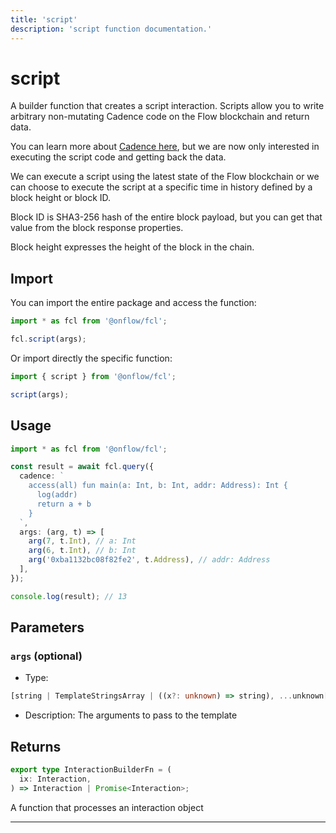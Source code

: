 ```yaml
---
title: 'script'
description: 'script function documentation.'
---
```


<!-- THIS DOCUMENT IS AUTO-GENERATED FROM [onflow/fcl/../sdk/src/build/cadence/build-script.ts](https://github.com/onflow/fcl-js/tree/master/packages/fcl/../sdk/src/build/cadence/build-script.ts). DO NOT EDIT MANUALLY -->

# script

A builder function that creates a script interaction. Scripts allow you to write arbitrary non-mutating Cadence code on the Flow blockchain and return data.

You can learn more about [Cadence here](https://cadence-lang.org/docs/language), but we are now only interested in executing the script code and getting back the data.

We can execute a script using the latest state of the Flow blockchain or we can choose to execute the script at a specific time in history defined by a block height or block ID.

Block ID is SHA3-256 hash of the entire block payload, but you can get that value from the block response properties.

Block height expresses the height of the block in the chain.

## Import

You can import the entire package and access the function:

```typescript
import * as fcl from '@onflow/fcl';

fcl.script(args);
```

Or import directly the specific function:

```typescript
import { script } from '@onflow/fcl';

script(args);
```

## Usage

```typescript
import * as fcl from '@onflow/fcl';

const result = await fcl.query({
  cadence: `
    access(all) fun main(a: Int, b: Int, addr: Address): Int {
      log(addr)
      return a + b
    }
  `,
  args: (arg, t) => [
    arg(7, t.Int), // a: Int
    arg(6, t.Int), // b: Int
    arg('0xba1132bc08f82fe2', t.Address), // addr: Address
  ],
});

console.log(result); // 13
```

## Parameters

### `args` (optional)

- Type:

```typescript
[string | TemplateStringsArray | ((x?: unknown) => string), ...unknown[]]
```

- Description: The arguments to pass to the template

## Returns

```typescript
export type InteractionBuilderFn = (
  ix: Interaction,
) => Interaction | Promise<Interaction>;
```

A function that processes an interaction object

---
